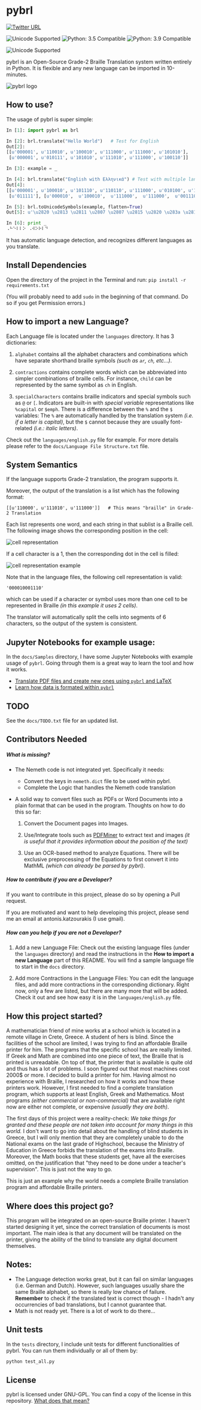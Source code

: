 
# pybrl 

[![Twitter URL](https://img.shields.io/twitter/url/http/shields.io.svg?style=social)](https://twitter.com/intent/tweet?text=Contribute%20on%20pybrl:%20The%20open-source%20Braille%20translator%20on%20Github!%20https://github.com/ant0nisk/pybrl)

![Unicode Supported](https://img.shields.io/badge/license-GPL-blue.svg) ![Python: 3.5 Compatible](https://img.shields.io/badge/python-3.5-brightgreen.svg) ![Python: 3.9 Compatible](https://img.shields.io/badge/python-3.9-brightgreen.svg)

![Unicode Supported](https://img.shields.io/badge/unicode-supported-blue.svg) 

pybrl is an Open-Source Grade-2 Braille Translation system written entirely in Python. It is flexible and any new language can be imported in 10-minutes.


![pybrl logo](https://raw.githubusercontent.com/ant0nisk/pybrl/master/GithubContent/logo_200.png)


## How to use?
The usage of pybrl is super simple:

```python
In [1]: import pybrl as brl

In [2]: brl.translate("Hello World")   # Test for English
Out[2]: 
[[u'000001', u'110010', u'100010', u'111000', u'111000', u'101010'],
 [u'000001', u'010111', u'101010', u'111010', u'111000', u'100110']]

In [3]: example = _

In [4]: brl.translate("English with Ελληνικά") # Test with multiple languages
Out[4]: 
[[u'000001', u'100010', u'101110', u'110110', u'111000', u'010100', u'100101'],
 [u'011111'], [u'000010',  u'100010',  u'111000',  u'111000',  u'001110',  u'101110',  u'010100',  u'101000',  u'000010',  u'000101']]

In [5]: brl.toUnicodeSymbols(example, flatten=True)
Out[5]: u'\u2820 \u2813 \u2811 \u2807 \u2807 \u2815 \u2820 \u283a \u2815 \u2817 \u2807 \u2819'

In [6]: print _
⠠⠓⠑⠇⠇⠕ ⠠⠺⠕⠗⠇⠙

```

It has automatic language detection, and recognizes different languages as you translate.

## Install Dependencies
Open the directory of the project in the Terminal and run:
`pip install -r requirements.txt`

(You will probably need to add `sudo` in the beginning of that command. Do so if you get Permission errors.)

## How to import a new Language?
Each Language file is located under the `languages` directory. It has 3 dictionaries:

1) `alphabet` contains all the alphabet characters and combinations which have separate shorthand braille symbols *(such as `ar`, `ch`, etc...)*.

2) `contractions` contains complete words which can be abbreviated into simpler combinations of braille cells. For instance, `child` can be represented by the same symbol as `ch` in English.

3) `specialCharacters` contains braille indicators and special symbols such as `@` or `[`. 
Indicators are built-in with *special variable* representations like `%capital` or `$emph`. 
There is a difference between the `%` and the `$` variables: The `%` are automatically handled by the translation system *(i.e. if a letter is capital)*, but the `$` cannot because they are usually font-related *(i.e.: italic letters)*.

Check out the `languages/english.py` file for example.
For more details please refer to the `docs/Language File Structure.txt` file.

## System Semantics
If the language supports Grade-2 translation, the program supports it. 

Moreover, the output of the translation is a list which has the following format:

`[[u'110000', u'111010', u'111000']]   # This means "braille" in Grade-2 Translation`

Each list represents one word, and each string in that sublist is a Braille cell. The following image shows the corresponding position in the cell:


![cell representation](https://raw.github.com/ant0nisk/pybrl/master/GithubContent/cell_repr.png)

If a cell character is a 1, then the corresponding dot in the cell is filled:

  
![cell representation example](https://raw.github.com/ant0nisk/pybrl/master/GithubContent/cell_repr_example.png)


Note that in the language files, the following cell representation is valid:

`'000010001110'`

which can be used if a character or symbol uses more than one cell to be represented in Braille *(in this example it uses 2 cells)*. 

The translator will automatically split the cells into segments of 6 characters, so the output of the system is consistent.

## Jupyter Notebooks for example usage:
In the `docs/Samples` directory, I have some Jupyter Notebooks with example usage of `pybrl`. Going through them is a great way to learn the tool and how it works.

* [Translate PDF files and create new ones using `pybrl` and LaTeX](docs/Samples/pdf_translation/Notebook.ipynb)
* [Learn how data is formated within `pybrl`](docs/Samples/nemeth_integration/Notebook.ipynb)

## TODO
See the `docs/TODO.txt` file for an updated list.

## Contributors Needed
##### What is missing?
- The Nemeth code is not integrated yet. Specifically it needs: 
   - Convert the keys in `nemeth.dict` file to be used within pybrl.
   - Complete the Logic that handles the Nemeth code translation

- A solid way to convert files such as PDFs or Word Documents into a plain format that can be used in the program. Thoughts on how to do this so far:

  1) Convert the Document pages into Images.

  2) Use/Integrate tools such as [PDFMiner](https://github.com/euske/pdfminer) to extract text and images *(it is useful that it provides information about the position of the text)*

  3) Use an OCR-based method to analyze Equations. There will be exclusive preprocessing of the Equations to first convert it into MathML *(which can already be parsed by pybrl)*.

##### How to contribute if you are a Developer?
If you want to contribute in this project, please do so by opening a Pull request.

If you are motivated and want to help developing this project, please send me an email at antonis.katzourakis (I use gmail). 

##### How can you help if you are not a Developer?
1) Add a new Language File:
  Check out the existing language files (under the `languages` directory) and read the instructions in the **How to import a new Language** part of this README. You will find a sample language file to start in the `docs` directory.

2) Add more Contractions in the Language Files:
  You can edit the language files, and add more contractions in the corresponding dictionary. 
  Right now, only a few are listed, but there are many more that will be added. 
 Check it out and see how easy it is in the `languages/english.py` file.


## How this project started?
A mathematician friend of mine works at a school which is located in a remote village in Crete, Greece. A student of hers is blind. Since the facilities of the school are limited, I was trying to find an affordable Braille printer for him. The programs that the specific school has are really limited. If Greek and Math are combined into one piece of text, the Braille that is printed is unreadable. On top of that, the printer that is available is quite old and thus has a lot of problems. I soon figured out that most machines cost 2000$ or more. I decided to build a printer for him. Having almost no experience with Braille, I researched on how it works and how these printers work. However, I first needed to find a complete translation program, which supports at least English, Greek and Mathematics. Most programs *(either commercial or non-commercial)* that are available right now are either not complete, or expensive *(usually they are both)*. 

The first days of this project were a reality-check: *We take things for granted and these people are not taken into account for many things in this world.* I don't want to go into detail about the handling of blind students in Greece, but I will only mention that they are completely unable to do the National exams on the last grade of Highschool, because the Ministry of Education in Greece forbids the translation of the exams into Braille. Moreover, the Math books that these students get, have all the exercises omitted, on the justification that "they need to be done under a teacher's supervision". This is just not the way to go.

This is just an example why the world needs a complete Braille translation program and affordable Braille printers. 

## Where does this project go?
This program will be integrated on an open-source Braille printer.
I haven't started designing it yet, since the correct translation of documents is most important. The main idea is that any document will be translated on the printer, giving the ability of the blind to translate any digital document themselves.

## Notes: 
 - The Language detection works great, but it can fail on similar languages (i.e. German and Dutch). However, such languages usually share the same Braille alphabet, so there is really low chance of failure. **Remember** to check if the translated text is correct though - I hadn't any occurrencies of bad translations, but I cannot guarantee that.
 - Math is not ready yet. There is a lot of work to do there...

## Unit tests
In the `tests` directory, I include unit tests for different functionalities of pybrl. You can run them individually or all of them by:

```bash
python test_all.py
```

## License
pybrl is licensed under GNU-GPL. You can find a copy of the license in this repository. [What does that mean?]( http://choosealicense.com/licenses/gpl-3.0/)
